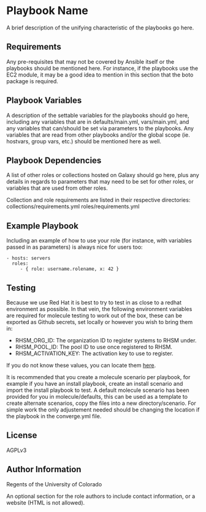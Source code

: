 Playbook Name
=========

A brief description of the unifying characteristic of the playbooks go here.

Requirements
------------

Any pre-requisites that may not be covered by Ansible itself or the playbooks should be mentioned here. For instance, if the playbooks use the EC2 module, it may be a good idea to mention in this section that the boto package is required.

Playbook Variables
--------------

A description of the settable variables for the playbooks should go here, including any variables that are in defaults/main.yml, vars/main.yml, and any variables that can/should be set via parameters to the playbooks. Any variables that are read from other playbooks and/or the global scope (ie. hostvars, group vars, etc.) should be mentioned here as well.

Playbook Dependencies
------------

A list of other roles or collections hosted on Galaxy should go here, plus any details in regards to parameters that may need to be set for other roles, or variables that are used from other roles.

Collection and role requirements are listed in their respective directories:
collections/requirements.yml
roles/requirements.yml

Example Playbook
----------------

Including an example of how to use your role (for instance, with variables passed in as parameters) is always nice for users too:

    - hosts: servers
      roles:
         - { role: username.rolename, x: 42 }


Testing
-------

Because we use Red Hat it is best to try to test in as close to a redhat environment as possible. In that vein, the following environment variables are required for molecule testing to work out of the box, these can be exported as Github secrets, set locally or however you wish to bring them in:

 - RHSM_ORG_ID: The organization ID to register systems to RHSM under.
 - RHSM_POOL_ID: The pool ID to use once registered to RHSM.
 - RHSM_ACTIVATION_KEY: The activation key to use to register.

If you do not know these values, you can locate them [here](https://oit.colorado.edu/services/consulting-professional-services/systems-engineering/help/software/redhat-linux-license).

It is recommended that you create a molecule scenario per playbook, for example if you have an install playbook, create an install scenario and import the install playbook to test. A default molecule scenario has been provided for you in molecule/defaults, this can be used as a template to create alternate scenarios, copy the files into a new directory/scenario. For simple work the only adjustement needed should be changing the location if the playbook in the converge.yml file.

License
-------

AGPLv3

Author Information
------------------

Regents of the University of Colorado

An optional section for the role authors to include contact information, or a website (HTML is not allowed).
